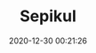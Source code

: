 ---
title: "Sepikul"
date: 2020-12-30 00:21:26
location: 'Sukoharjo, Jawa Tengah'
description: 'Cukup sepikul, cukup sampai disini, hari sudah pagi'
image: 'https://i.postimg.cc/C1zsg9S2/DSC00100.jpg'
categories: nature
artist: 'Mahaputera'
facebook: 'taufardh'
instagram: 'taufardh'
twitter: 'taufardh'
---